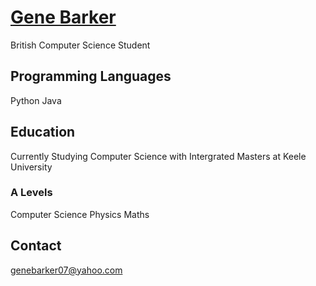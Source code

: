 # <ins>Gene Barker</ins>
British Computer Science Student

## Programming Languages
Python
Java

## Education
Currently Studying Computer Science with Intergrated Masters at Keele University

### A Levels
Computer Science
Physics
Maths

## Contact
genebarker07@yahoo.com
<!--
**Gene-Barker/Gene-Barker** is a ✨ _special_ ✨ repository because its `README.md` (this file) appears on your GitHub profile.

Here are some ideas to get you started:

- 🔭 I’m currently working on ...
- 🌱 I’m currently learning ...
- 👯 I’m looking to collaborate on ...
- 🤔 I’m looking for help with ...
- 💬 Ask me about ...
- 📫 How to reach me: ...
- 😄 Pronouns: ...
- ⚡ Fun fact: ...
-->

